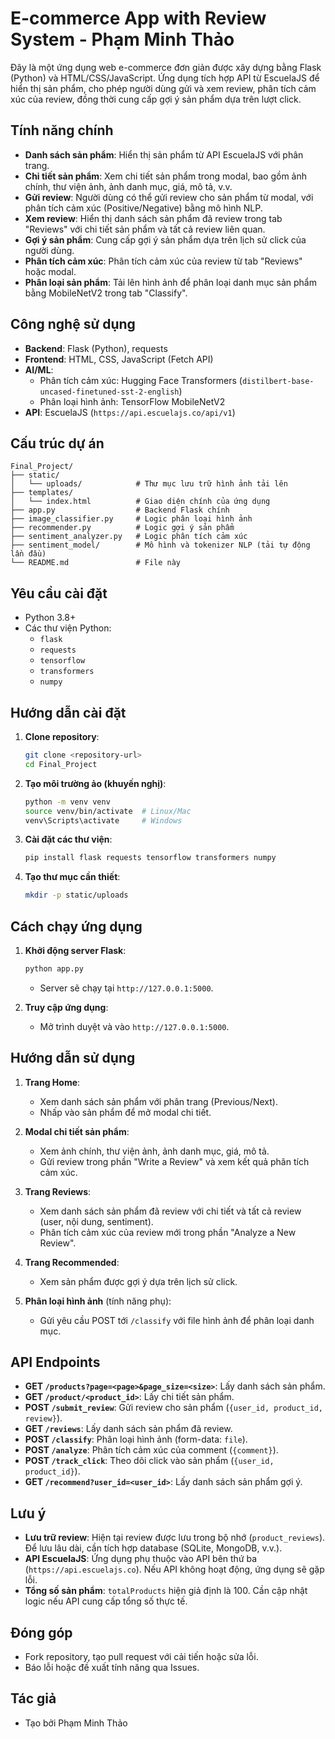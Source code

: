 # E-commerce App with Review System - Phạm Minh Thảo

Đây là một ứng dụng web e-commerce đơn giản được xây dựng bằng Flask (Python) và HTML/CSS/JavaScript. Ứng dụng tích hợp API từ EscuelaJS để hiển thị sản phẩm, cho phép người dùng gửi và xem review, phân tích cảm xúc của review, đồng thời cung cấp gợi ý sản phẩm dựa trên lượt click.

## Tính năng chính
- **Danh sách sản phẩm**: Hiển thị sản phẩm từ API EscuelaJS với phân trang.
- **Chi tiết sản phẩm**: Xem chi tiết sản phẩm trong modal, bao gồm ảnh chính, thư viện ảnh, ảnh danh mục, giá, mô tả, v.v.
- **Gửi review**: Người dùng có thể gửi review cho sản phẩm từ modal, với phân tích cảm xúc (Positive/Negative) bằng mô hình NLP.
- **Xem review**: Hiển thị danh sách sản phẩm đã review trong tab "Reviews" với chi tiết sản phẩm và tất cả review liên quan.
- **Gợi ý sản phẩm**: Cung cấp gợi ý sản phẩm dựa trên lịch sử click của người dùng.
- **Phân tích cảm xúc**: Phân tích cảm xúc của review từ tab "Reviews" hoặc modal.
- **Phân loại sản phẩm**: Tải lên hình ảnh để phân loại danh mục sản phẩm bằng MobileNetV2 trong tab "Classify".

## Công nghệ sử dụng
- **Backend**: Flask (Python), requests
- **Frontend**: HTML, CSS, JavaScript (Fetch API)
- **AI/ML**:
  - Phân tích cảm xúc: Hugging Face Transformers (`distilbert-base-uncased-finetuned-sst-2-english`)
  - Phân loại hình ảnh: TensorFlow MobileNetV2
- **API**: EscuelaJS (`https://api.escuelajs.co/api/v1`)

## Cấu trúc dự án
```
Final_Project/
├── static/
│   └── uploads/            # Thư mục lưu trữ hình ảnh tải lên
├── templates/
│   └── index.html          # Giao diện chính của ứng dụng
├── app.py                  # Backend Flask chính
├── image_classifier.py     # Logic phân loại hình ảnh
├── recommender.py          # Logic gợi ý sản phẩm
├── sentiment_analyzer.py   # Logic phân tích cảm xúc
├── sentiment_model/        # Mô hình và tokenizer NLP (tải tự động lần đầu)
└── README.md               # File này
```

## Yêu cầu cài đặt
- Python 3.8+
- Các thư viện Python:
  - `flask`
  - `requests`
  - `tensorflow`
  - `transformers`
  - `numpy`

## Hướng dẫn cài đặt
1. **Clone repository**:
   ```bash
   git clone <repository-url>
   cd Final_Project
   ```

2. **Tạo môi trường ảo (khuyến nghị)**:
   ```bash
   python -m venv venv
   source venv/bin/activate  # Linux/Mac
   venv\Scripts\activate     # Windows
   ```

3. **Cài đặt các thư viện**:
   ```bash
   pip install flask requests tensorflow transformers numpy
   ```

4. **Tạo thư mục cần thiết**:
   ```bash
   mkdir -p static/uploads
   ```

## Cách chạy ứng dụng
1. **Khởi động server Flask**:
   ```bash
   python app.py
   ```
   - Server sẽ chạy tại `http://127.0.0.1:5000`.

2. **Truy cập ứng dụng**:
   - Mở trình duyệt và vào `http://127.0.0.1:5000`.

## Hướng dẫn sử dụng
1. **Trang Home**:
   - Xem danh sách sản phẩm với phân trang (Previous/Next).
   - Nhấp vào sản phẩm để mở modal chi tiết.

2. **Modal chi tiết sản phẩm**:
   - Xem ảnh chính, thư viện ảnh, ảnh danh mục, giá, mô tả.
   - Gửi review trong phần "Write a Review" và xem kết quả phân tích cảm xúc.

3. **Trang Reviews**:
   - Xem danh sách sản phẩm đã review với chi tiết và tất cả review (user, nội dung, sentiment).
   - Phân tích cảm xúc của review mới trong phần "Analyze a New Review".

4. **Trang Recommended**:
   - Xem sản phẩm được gợi ý dựa trên lịch sử click.

5. **Phân loại hình ảnh** (tính năng phụ):
   - Gửi yêu cầu POST tới `/classify` với file hình ảnh để phân loại danh mục.

## API Endpoints
- **GET `/products?page=<page>&page_size=<size>`**: Lấy danh sách sản phẩm.
- **GET `/product/<product_id>`**: Lấy chi tiết sản phẩm.
- **POST `/submit_review`**: Gửi review cho sản phẩm (`{user_id, product_id, review}`).
- **GET `/reviews`**: Lấy danh sách sản phẩm đã review.
- **POST `/classify`**: Phân loại hình ảnh (form-data: `file`).
- **POST `/analyze`**: Phân tích cảm xúc của comment (`{comment}`).
- **POST `/track_click`**: Theo dõi click vào sản phẩm (`{user_id, product_id}`).
- **GET `/recommend?user_id=<user_id>`**: Lấy danh sách sản phẩm gợi ý.

## Lưu ý
- **Lưu trữ review**: Hiện tại review được lưu trong bộ nhớ (`product_reviews`). Để lưu lâu dài, cần tích hợp database (SQLite, MongoDB, v.v.).
- **API EscuelaJS**: Ứng dụng phụ thuộc vào API bên thứ ba (`https://api.escuelajs.co`). Nếu API không hoạt động, ứng dụng sẽ gặp lỗi.
- **Tổng số sản phẩm**: `totalProducts` hiện giả định là 100. Cần cập nhật logic nếu API cung cấp tổng số thực tế.

## Đóng góp
- Fork repository, tạo pull request với cải tiến hoặc sửa lỗi.
- Báo lỗi hoặc đề xuất tính năng qua Issues.

## Tác giả
- Tạo bởi Phạm Minh Thảo